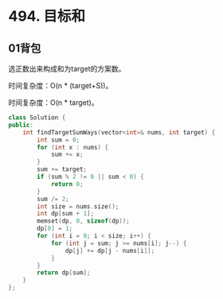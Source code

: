 # 494. 目标和 

## 01背包

选正数出来构成和为target的方案数。

时间复杂度：O(n * (target+S))。

时间复杂度：O(n * target)。

```cpp
class Solution {
public:
    int findTargetSumWays(vector<int>& nums, int target) {
        int sum = 0;
        for (int x : nums) {
            sum += x;
        }
        sum += target;
        if (sum % 2 != 0 || sum < 0) {
            return 0;
        }
        sum /= 2;
        int size = nums.size();
        int dp[sum + 1];
        memset(dp, 0, sizeof(dp));
        dp[0] = 1;
        for (int i = 0; i < size; i++) {
            for (int j = sum; j >= nums[i]; j--) {
                dp[j] += dp[j - nums[i]];
            }
        }
        return dp[sum];
    }
};
```
